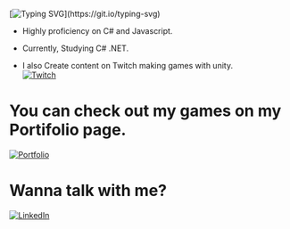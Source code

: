
[![Typing SVG](https://readme-typing-svg.herokuapp.com/?lines=+Hi+there+👋;I’m+Álisson+Marques+Miquelace;Game+developer;)](https://git.io/typing-svg)

- Highly proficiency on C# and Javascript.
- Currently, Studying C# .NET.

- I also Create content on Twitch making games with unity.    
<a href="https://www.twitch.tv/tempestgamedev">![Twitch](https://img.shields.io/badge/Twitch-%239146FF.svg?style=for-the-badge&logo=Twitch&logoColor=white)</a>
# You can check out my games on my Portifolio page.
<a href="https://alissonthx-portfolio.vercel.app">![Portfolio](https://img.shields.io/badge/PORTFOLIO-%234f0599.svg?style=for-the-badge&logo=&logoColor=white)</a>

<h1>Wanna talk with me?</h1>

<a href="https://www.linkedin.com/in/%C3%A1lisson-marques-miquelace-63875b106">![LinkedIn](https://img.shields.io/badge/linkedin-%230077B5.svg?style=for-the-badge&logo=linkedin&logoColor=white)</a>
